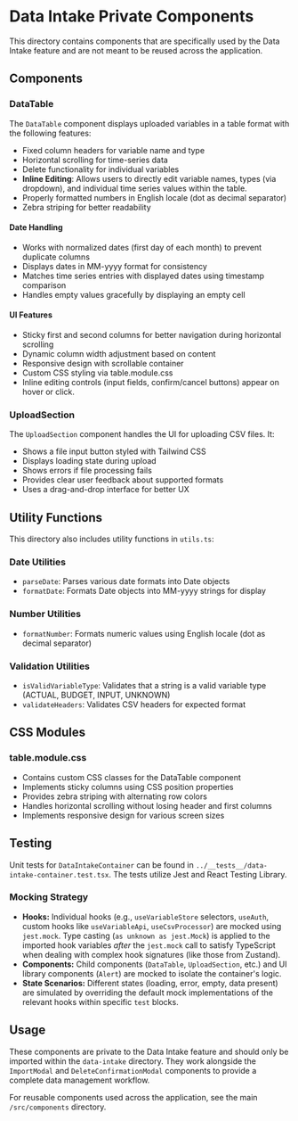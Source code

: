 # Data Intake Private Components

This directory contains components that are specifically used by the Data Intake feature and are not meant to be reused across the application.

## Components

### DataTable

The `DataTable` component displays uploaded variables in a table format with the following features:
- Fixed column headers for variable name and type
- Horizontal scrolling for time-series data
- Delete functionality for individual variables
- **Inline Editing**: Allows users to directly edit variable names, types (via dropdown), and individual time series values within the table.
- Properly formatted numbers in English locale (dot as decimal separator)
- Zebra striping for better readability

#### Date Handling
- Works with normalized dates (first day of each month) to prevent duplicate columns
- Displays dates in MM-yyyy format for consistency
- Matches time series entries with displayed dates using timestamp comparison
- Handles empty values gracefully by displaying an empty cell

#### UI Features
- Sticky first and second columns for better navigation during horizontal scrolling
- Dynamic column width adjustment based on content
- Responsive design with scrollable container
- Custom CSS styling via table.module.css
- Inline editing controls (input fields, confirm/cancel buttons) appear on hover or click.

### UploadSection

The `UploadSection` component handles the UI for uploading CSV files. It:
- Shows a file input button styled with Tailwind CSS
- Displays loading state during upload
- Shows errors if file processing fails
- Provides clear user feedback about supported formats
- Uses a drag-and-drop interface for better UX

## Utility Functions

This directory also includes utility functions in `utils.ts`:

### Date Utilities
- `parseDate`: Parses various date formats into Date objects
- `formatDate`: Formats Date objects into MM-yyyy strings for display

### Number Utilities
- `formatNumber`: Formats numeric values using English locale (dot as decimal separator)

### Validation Utilities
- `isValidVariableType`: Validates that a string is a valid variable type (ACTUAL, BUDGET, INPUT, UNKNOWN)
- `validateHeaders`: Validates CSV headers for expected format

## CSS Modules

### table.module.css
- Contains custom CSS classes for the DataTable component
- Implements sticky columns using CSS position properties
- Provides zebra striping with alternating row colors
- Handles horizontal scrolling without losing header and first columns
- Implements responsive design for various screen sizes

## Testing

Unit tests for `DataIntakeContainer` can be found in `../__tests__/data-intake-container.test.tsx`.
The tests utilize Jest and React Testing Library.

### Mocking Strategy
- **Hooks:** Individual hooks (e.g., `useVariableStore` selectors, `useAuth`, custom hooks like `useVariableApi`, `useCsvProcessor`) are mocked using `jest.mock`. Type casting (`as unknown as jest.Mock`) is applied to the imported hook variables *after* the `jest.mock` call to satisfy TypeScript when dealing with complex hook signatures (like those from Zustand).
- **Components:** Child components (`DataTable`, `UploadSection`, etc.) and UI library components (`Alert`) are mocked to isolate the container's logic.
- **State Scenarios:** Different states (loading, error, empty, data present) are simulated by overriding the default mock implementations of the relevant hooks within specific `test` blocks.

## Usage

These components are private to the Data Intake feature and should only be imported within the `data-intake` directory. They work alongside the `ImportModal` and `DeleteConfirmationModal` components to provide a complete data management workflow.

For reusable components used across the application, see the main `/src/components` directory. 